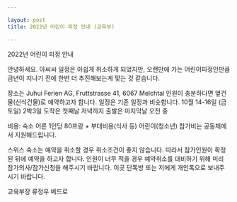 ```yaml
---

layout: post
title: 2022년 어린이 피정 안내 (교육부)

---
```


2022년 어린이 피정 안내

안녕하세요.
아씨씨 일정은 아쉽게 취소하게 되었지만, 오랜만에 가는 어린이피정인만큼 금년이 지나기 전에 한번 더 추진해보는게 맞는 것 같습니다.

장소는 Juhui Ferien AG, Fruttstrasse 41, 6067 Melchtal
인원이 충분하다면 옆건물(신식건물)로 예약하고자 합니다.
일정은 기존 일정과 비슷합니다.
10월 14-16일 (금토일) 2박3일
도착은 첫째날 저녁까지
출발은 마지막날 오전 중

비용: 숙소 어른 1인당 80프랑 + 부대비용(식사 등) 
어린이(청소년) 참가비는 공동체에서 지원해드립니다.

스위스 숙소는 예약을 취소할 경우 취소조건이 좋지 않습니다.
따라서 참가인원이 확정된 뒤에 예약을 하고자 합니다.
인원이 너무 적을 경우 예약취소를 대비하기 위해 미리 참가의사/참가신청을 해주시기 바랍니다.
이곳 단톡방 또는 저에게 개인톡으로 보내주시기 바랍니다.

교육부장 류정우 베드로 
